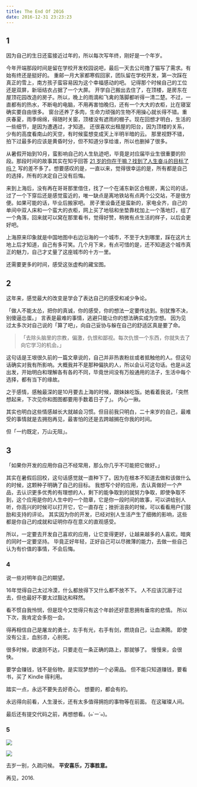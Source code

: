 ```yaml
---
title: The End Of 2016
date: 2016-12-31 23:23:23
---
```


## 1

因为自己的生日还蛮接近过年的，所以每次写年终，刚好是一个年岁。

今年开端那段时间是留在学校开发校园说吧，最后一天去公司撸了猫写了需求。有始有终还是挺好的。
重邮一月大家都寒假回家，团队留在学校开发，第一次踩在真正的雪上，南方孩子蛮容易因为这个幸福感动的吧。
记得那个时候自己的工位还是双屏，新垣结衣占据了一个大屏。
开学自己搬出去住了，在顶楼，是房东在屋顶花园改造的房子。所以，晚上的雨滴和飞禽的落脚都听得一清二楚。不过，一直都有的热水，不断电的电脑，不用再害怕晚归，还有一个大大的衣柜，比在寝室确实要自由很多。
窗台还养了多肉，生命力顽强的生物不用操心就长得不错。重庆春夏，雨季绵绵，得随时关窗，顶楼没有遮雨的棚子。现在回想才明白，生活的一些细节，是因为遭遇过，才知道。
还很喜欢出租屋的阳台，因为顶楼的关系，少有的高度看南山的天空，有时候蛮想变成天上半明半暗的云。
那里视野不错，拍下过最多的应该是黄昏时分，但不知道分享给谁，所以也删掉了很多。


从暑假开始到10月，蛮影响自己的人生轨迹吧，毕竟是对应届毕业生很重要的阶段。那段时间的故事其实在知乎回答 [21 岁的你在干嘛？找到了人生奋斗的目标了吗？](https://www.zhihu.com/question/34862853/answer/125319286) 写的差不多了。想要感叹的是，一直以来，觉得很幸运的是，所有都是自己的选择，所有的决定自己没有后悔。

来到上海后，没有再在哥哥那里借住，找了一个在浦东新区合租房，离公司的话，过了一个下穿后还是感觉蛮近的，唯一缺点是离地铁站有点两个公交站，不是很方便。如果可能的话，毕业后搬家吧。
房子里设备还是蛮新的，家电全齐，自己的单间中双人床和一个蛮大的衣柜，网上买了地毯和坐垫靠枕加上一个落地灯，组了一个角落，回来就可以窝在那里看书，觉得好赞，稍微有点生活的样子，以后会更好吧。

上海原来印象就是中国地图中右边沿海的一个城市，不至于大到哪里，踩在这片土地上后才知道，自己有多可笑。几个月下来，有点可惜的是，还不知道这个城市真正的魅力，自己才丈量了这座城市的十方一里。

还需要更多的时间，感受这张虚构的藏宝图。

## 2

这年来，感觉最大的改变是学会了表达自己的感受和减少争论。

「做人不能太怂，把你的真诚，你的感受，你的想法一定要传达到。别犹豫不决，别傻逼怂蛋。」
言表是最难的事情，逃避只能让你的想法确实成为空想。
因为见过太多次对自己说的「算了吧」，向自己妥协与躲在自己的舒适区真是要了命。

> 「去除头脑里的宗教，偏激，仇恨和鄙视。每次仇恨一个东西，你就失去了向它学习的机会。」

这句话是王垠很久前的一篇文章说的，自己并非热衷粉丝或者抵触他的人。但这句话确实对我有所影响。大概我并不是那种偏执的人，所以会认可这句话。也是从这出发，开始明白和理解各有各的不同，毕竟世间没有万般通用的法子，生活中每个选择，都有当下的缘故。

之于感情，感触最深的是10月要去上海的时候，跟妹妹吃饭。她看着我说，「突然想起来，下次见你和图图都要用手数着日子了」。
内心一揪。

其实也明白这些情感越长大就越会习惯。但目前我只明白，二十来岁的自己，最难受的事情就是去拥抱再见，最害怕的还是去跨越搁在你我的时间。

但「一约既定，万山无阻」。

## 3

「如果你开发的应用你自己不经常用，那么你几乎不可能把它做好。」

其实在暑假后回校，这句话感觉就一直种下了。因为在根本不知道去做和该做什么的时候，这颗种子明确了自己的目标。
我想写个好的应用，去认真做好一个产品，去认识更多优秀的有理想的人，剩下的能争取到的就努力争取，即使争取不到，这个应用是你的人生中的一个勋章，它是你一段时间的故事，可以讲给别人听，你高兴的时候可以打开它，它一直存在；挫折沮丧的时候，可以看看用户们鼓励和支持的评论。
其实因为你的开发，已经对别人生活产生了细微的影响，这些都是你自己的成就和证明你存在意义的直观感受。

所以，一定要去开发自己喜欢的应用，让它变得更好，让越来越多的人喜欢。暗爽的同时一定要坚持。
毕竟正好年轻，正好自己可以尽微薄的能力，去做一些自己认为有价值的事情，不会后悔。


### 4

说一些对明年自己的期望。

16年觉得自己太过冷漠，什么都放得下又什么都不放不下。
人不应该沉溺于过去，但也最好不要太过豁达和释然。

看不惯自我怜悯，但是现今又觉得只有这个年龄还好意思拥有垂帘的悲情。
所以下次，我肯定会多抱一会。

得再相信自己是屠龙的勇士，左手有光，右手有剑，燃烧自己，让血沸腾。
即使没有公主，血别凉，心别死。

很多时候，欲速则不达，只要走在一条正确的路上，那就够了。
慢慢来，会很快。

要学会赚钱，钱不是俗物，是实现梦想的一个必需品。
但不能只知道赚钱，要看书，买了 Kindle 得利用。

踏实一点，永远不要失去好奇心。
想要的，都会有的。

永远得向前看，人生漫长，还有太多值得拥抱的事物等在前面。
在这璀璨人间。

最后还有提交代码之前，再想想看。(๑˙ー˙๑)。

### 5

![](http://ww3.sinaimg.cn/large/006y8lVajw1fbab9upsa7j31kw1kw4qp.jpg)

![](http://ww2.sinaimg.cn/large/006y8lVajw1fbb0e1w31jj316e0bg76s.jpg)


去岁一别，久疏问候。
**平安喜乐，万事胜意。**


再见，2016.

